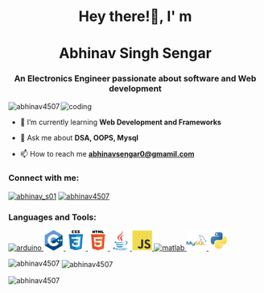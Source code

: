 <!--## Hi there 👋
-->

<!--
**Abhinav4507/Abhinav4507** is a ✨ _special_ ✨ repository because its `README.md` (this file) appears on your GitHub profile.

Here are some ideas to get you started:

- 🔭 I’m currently working on ...
- 🌱 I’m currently learning ...
- 👯 I’m looking to collaborate on ...
- 🤔 I’m looking for help with ...
- 💬 Ask me about ...
- 📫 How to reach me: ...
- 😄 Pronouns: ...
- ⚡ Fun fact: ...
-->

<h1 align="center">Hey there!🚀, I' m  </h1>
<h1 align="center">Abhinav Singh Sengar</h1>
<h3 align="center">An Electronics Engineer passionate about software and Web development</h3>

<img align="right" alt ="coding" width = "400" src="https://www.vaihuti.com/media/blog/blog3.jpg">

<p align="left"> <img src="https://komarev.com/ghpvc/?username=abhinav4507&label=Profile%20views&color=0e75b6&style=flat" alt="abhinav4507" /> </p>

- 🌱 I’m currently learning **Web Development and Frameworks**

- 💬 Ask me about **DSA, OOPS, Mysql**

- 📫 How to reach me **abhinavsengar0@gmamil.com**

<h3 align="left">Connect with me:</h3>
<p align="left">
<a href="https://twitter.com/abhinav_s01" target="blank"><img align="center" src="https://raw.githubusercontent.com/rahuldkjain/github-profile-readme-generator/master/src/images/icons/Social/twitter.svg" alt="abhinav_s01" height="30" width="40" /></a>
<a href="https://linkedin.com/in/abhinav4507" target="blank"><img align="center" src="https://raw.githubusercontent.com/rahuldkjain/github-profile-readme-generator/master/src/images/icons/Social/linked-in-alt.svg" alt="abhinav4507" height="30" width="40" /></a>
</p>

<h3 align="left">Languages and Tools:</h3>
<p align="left"> <a href="https://www.arduino.cc/" target="_blank" rel="noreferrer"> <img src="https://cdn.worldvectorlogo.com/logos/arduino-1.svg" alt="arduino" width="40" height="40"/> </a> <a href="https://www.w3schools.com/cpp/" target="_blank" rel="noreferrer"> <img src="https://raw.githubusercontent.com/devicons/devicon/master/icons/cplusplus/cplusplus-original.svg" alt="cplusplus" width="40" height="40"/> </a> <a href="https://www.w3schools.com/css/" target="_blank" rel="noreferrer"> <img src="https://raw.githubusercontent.com/devicons/devicon/master/icons/css3/css3-original-wordmark.svg" alt="css3" width="40" height="40"/> </a> <a href="https://www.w3.org/html/" target="_blank" rel="noreferrer"> <img src="https://raw.githubusercontent.com/devicons/devicon/master/icons/html5/html5-original-wordmark.svg" alt="html5" width="40" height="40"/> </a> <a href="https://www.java.com" target="_blank" rel="noreferrer"> <img src="https://raw.githubusercontent.com/devicons/devicon/master/icons/java/java-original.svg" alt="java" width="40" height="40"/> </a> <a href="https://developer.mozilla.org/en-US/docs/Web/JavaScript" target="_blank" rel="noreferrer"> <img src="https://raw.githubusercontent.com/devicons/devicon/master/icons/javascript/javascript-original.svg" alt="javascript" width="40" height="40"/> </a> <a href="https://www.mathworks.com/" target="_blank" rel="noreferrer"> <img src="https://upload.wikimedia.org/wikipedia/commons/2/21/Matlab_Logo.png" alt="matlab" width="40" height="40"/> </a> <a href="https://www.mysql.com/" target="_blank" rel="noreferrer"> <img src="https://raw.githubusercontent.com/devicons/devicon/master/icons/mysql/mysql-original-wordmark.svg" alt="mysql" width="40" height="40"/> </a> <a href="https://www.python.org" target="_blank" rel="noreferrer"> <img src="https://raw.githubusercontent.com/devicons/devicon/master/icons/python/python-original.svg" alt="python" width="40" height="40"/> </a> </p>

<p><img align="left" src="https://github-readme-stats.vercel.app/api/top-langs?username=abhinav4507&show_icons=true&locale=en&layout=compact" alt="abhinav4507" /></p>

<p>&nbsp;<img align="center" src="https://github-readme-stats.vercel.app/api?username=abhinav4507&show_icons=true&locale=en" alt="abhinav4507" /></p>

<p><img align="center" src="https://github-readme-streak-stats.herokuapp.com/?user=abhinav4507&" alt="abhinav4507" /></p>


